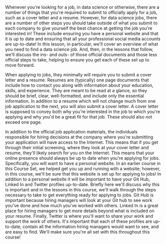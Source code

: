 Whenever you're looking for a job, in data science or otherwise, there are a number of things that you're required to submit to officially apply for a job, such as a cover letter and a resume. However, for data science jobs, there are a number of other steps you should take outside of what you submit to each company to give yourself the best chance at getting the job you're interested in! These include ensuring you have a personal website and that it is up to date and ensuring that all your professional social media accounts are up-to-date! In this lesson, in particular, we'll cover an overview of what you need to find a data science job. And, then, in the lessons that follow, we'll discuss the ins- and outs- of those official documents and those less official steps to take, helping to ensure you get each of these set up to move forward. 

When applying to jobs, they minimally will require you to submit a cover letter and a resume. Resumes are (typically) one page documents that include how to contact you along with information about your education, skills, and experience. They are meant to be read at a glance, so they should be brief, clear, well-formatted, and include only the essential information. In addition to a resume which will not change much from one job application to the next, you will also submit a cover letter. A cover letter is supposed to convey both why you're interested in the job to which you're applying and why you'd be a great fit for that job. These should also not exceed one page. 

In addition to the official job application materials, the individuals responsible for hiring decisions at the company where you're submitting your application will have access to the Internet. This means that if you get through their initial screening, where they look at your cover letter and resume, they'll likely search for you on the Internet. This means that your online presence should always be up to date when you're applying for jobs. Specifically, you will want to have a personal website. In an earlier course in this Course Set, we helped get you up and running with a website; however, in this course, we'll be sure that this website is set up for applying to jobs! In addition to a personal website it will be important to have your Git Hub, Linked In and Twitter profiles up-to-date. Briefly here we'll discuss why this is important and in the lessons in this course, we'll walk through the steps necessary to take to get everything ready for applying to jobs. Git Hub is important because hiring managers will look at your Git hub to see work you've done and how much you've worked with others. Linked In is a great place for hiring managers to get more details beyond what is included on your resume. Finally, Twitter is where you'll want to share your work and support the work of others. It's important that each of these profiles are up-to-date, contain all the information hiring managers would want to see, and are easy to find. We'll make sure you're all set with this throughout this course!